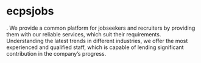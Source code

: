 # ecpsjobs
. We provide a common platform for jobseekers and recruiters by providing them with our reliable services, which suit their requirements. Understanding the latest trends in different industries, we offer the most experienced and qualified staff, which is capable of lending significant contribution in the company’s progress.
